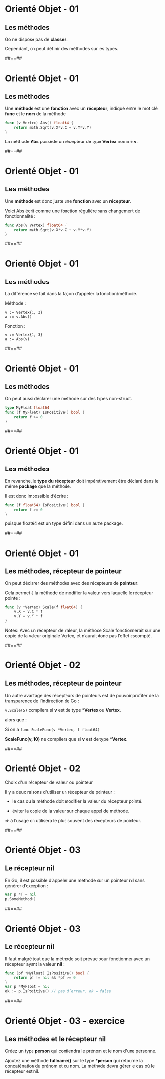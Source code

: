 
# Orienté Objet - 01

## Les méthodes

Go ne dispose pas de **classes**.

Cependant, on peut définir des méthodes sur les types.


##==##
<!-- .slide: class="with-code" -->
# Orienté Objet - 01

## Les méthodes

Une **méthode** est une **fonction** avec un **récepteur**, indiqué entre le mot clé **func** et le **nom** de la méthode.
```Go
func (v Vertex) Abs() float64 {
	return math.Sqrt(v.X*v.X + v.Y*v.Y)
}
```
<!-- .element: class="big-code" -->

La méthode **Abs** possède un récepteur de type **Vertex** nommé **v**.


##==##
<!-- .slide: class="with-code" -->

# Orienté Objet - 01

## Les méthodes

Une **méthode** est donc juste une **fonction** avec un **récepteur**.

Voici Abs écrit comme une fonction régulière sans changement de fonctionnalité :

```Go
func Abs(v Vertex) float64 {
	return math.Sqrt(v.X*v.X + v.Y*v.Y)
}
```
<!-- .element: class="big-code" -->


##==##
<!-- .slide: class="with-code" -->

# Orienté Objet - 01

## Les méthodes

La différence se fait dans la façon d’appeler la fonction/méthode.

Méthode :

```
v := Vertex{1, 3}
a := v.Abs()
```
<!-- .element: class="big-code" -->

Fonction :

```
v := Vertex{1, 3}
a := Abs(v)
```
<!-- .element: class="big-code" -->

##==##
<!-- .slide: class="with-code" -->

# Orienté Objet - 01

## Les méthodes

On peut aussi déclarer une méthode sur des types non-struct.

````Go
type MyFloat float64
func (f MyFloat) IsPositive() bool {
	return f >= 0
}

````
<!-- .element: class="big-code" -->


##==##
<!-- .slide: class="with-code" -->

# Orienté Objet - 01

## Les méthodes

En revanche, le **type du récepteur** doit impérativement être déclaré dans le même **package** que la méthode.

Il est donc impossible d’écrire :

````Go
func (f float64) IsPositive() bool {
	return f >= 0
}
````
<!-- .element: class="big-code" -->

puisque float64 est un type défini dans un autre package.



##==##
<!-- .slide: class="with-code" -->

# Orienté Objet - 01

## Les méthodes, récepteur de pointeur

On peut déclarer des méthodes avec des récepteurs de **pointeur**.

Cela permet à la méthode de modifier la valeur vers laquelle le récepteur pointe :

````GO
func (v *Vertex) Scale(f float64) {
	v.X = v.X * f
	v.Y = v.Y * f
}
````
<!-- .element: class="big-code" -->



Notes:
Avec un récepteur de valeur, la méthode Scale fonctionnerait sur une copie de la valeur originale Vertex, et n’aurait donc pas l’effet escompté.


##==##
<!-- .slide: class="with-code" -->

# Orienté Objet - 02

## Les méthodes, récepteur de pointeur

Un autre avantage des récepteurs de pointeurs est de pouvoir profiter de la transparence de l’indirection de Go :

`v.Scale(5)`  compilera si **v** est de type ***Vertex** ou **Vertex**.

alors que :

Si on a `func ScaleFunc(v *Vertex, f float64)`

**ScaleFunc(v, 10)** ne compilera que si **v** est de type ***Vertex**.


##==##

# Orienté Objet - 02

Choix d'un récepteur de valeur ou pointeur

Il y a deux raisons d'utiliser un récepteur de pointeur :

- le cas ou la méthode doit modifier la valeur du récepteur pointé.

- éviter la copie de la valeur sur chaque appel de méthode.

⇒ à l’usage on utilisera le plus souvent des récepteurs de pointeur.


##==##
<!-- .slide: class="with-code" -->

# Orienté Objet - 03

## Le récepteur nil

En Go, il est possible d’appeler une méthode sur un pointeur **nil** sans générer d’exception :

```Go
var p *T = nil
p.SomeMethod()
```
<!-- .element: class="big-code" -->


##==##
<!-- .slide: class="with-code" -->

# Orienté Objet - 03

## Le récepteur nil

Il faut malgré tout que la méthode soit prévue pour fonctionner avec un récepteur ayant la valeur **nil** :

````Go
func (pf *MyFloat) IsPositive() bool {
	return pf != nil && *pf >= 0
}
var p *MyFloat = nil
ok := p.IsPositive() // pas d’erreur. ok = false
````
<!-- .element: class="big-code" -->



##==##

# Orienté Objet - 03 - exercice

## Les méthodes et le récepteur nil

Créez un type **person** qui contiendra le prénom et le nom d'une personne.

Ajoutez une méthode **fullname()** sur le type ***person** qui retourne la concaténation du prénom et du nom.
La méthode devra gérer le cas où le récepteur est nil.





